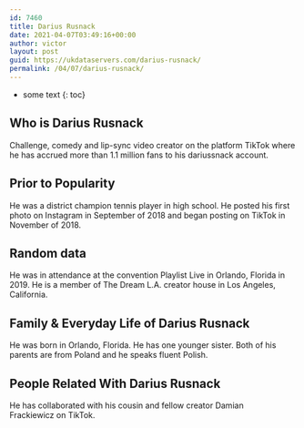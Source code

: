 ```yaml
---
id: 7460
title: Darius Rusnack
date: 2021-04-07T03:49:16+00:00
author: victor
layout: post
guid: https://ukdataservers.com/darius-rusnack/
permalink: /04/07/darius-rusnack/
---
```


* some text
{: toc}


## Who is Darius Rusnack



Challenge, comedy and lip-sync video creator on the platform TikTok where he has accrued more than 1.1 million fans to his dariussnack account. 

                
                
                
## Prior to Popularity



He was a district champion tennis player in high school. He posted his first photo on Instagram in September of 2018 and began posting on TikTok in November of 2018.

                
                
                
## Random data



He was in attendance at the convention Playlist Live in Orlando, Florida in 2019. He is a member of The Dream L.A. creator house in Los Angeles, California.

                
                
                
## Family & Everyday Life of Darius Rusnack



He was born in Orlando, Florida. He has one younger sister. Both of his parents are from Poland and he speaks fluent Polish.

                
                
                
## People Related With Darius Rusnack



He has collaborated with his cousin and fellow creator Damian Frackiewicz on TikTok. 

                
              
            
          
          
          